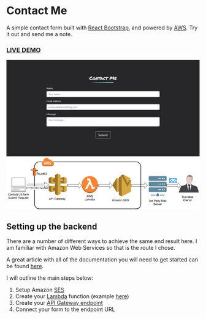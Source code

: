 # Contact Me

A simple contact form built with [React Bootstrap](https://react-bootstrap.github.io/forms/overview/), and powered by [AWS](https://aws.amazon.com/free/). Try it out and send me a note.

### <a href="https://mshuber1981.github.io/react-contact-form/">LIVE DEMO</a>

![Contact Form](/README_images/form.png)
![Contact Form](/README_images/aws.png)

## Setting up the backend

There are a number of different ways to achieve the same end result here. I am familiar with Amazon Web Services so that is the route I chose.

A great article with all of the documentation you will need to get started can be found [here](https://aws.amazon.com/blogs/architecture/create-dynamic-contact-forms-for-s3-static-websites-using-aws-lambda-amazon-api-gateway-and-amazon-ses/).

I will outline the main steps below:

1. Setup Amazon [SES](https://aws.amazon.com/ses/)
1. Create your [Lambda](https://aws.amazon.com/lambda/) function (example [here](https://gist.github.com/mshuber1981/591573070957a6102770ce99dec2f936))
1. Create your [API Gateway endpoint](https://aws.amazon.com/api-gateway/)
1. Connect your form to the endpoint URL
